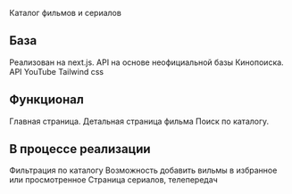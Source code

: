 Каталог фильмов и сериалов

## База

Реализован на next.js.
API на основе неофициальной базы Кинопоиска.
API YouTube
Tailwind css

## Функционал

Главная страница.
Детальная страница фильма
Поиск по каталогу.

## В процессе реализации

Фильтрация по каталогу
Возможность добавить вильмы в избранное или просмотренное
Страница сериалов, телепередач
